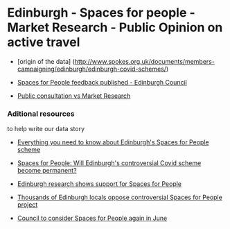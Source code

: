 # Edinburgh - Spaces for people - Market Research - Public Opinion on active travel

* [origin of the data] (http://www.spokes.org.uk/documents/members-campaigning/edinburgh/edinburgh-covid-schemes/)

* [Spaces for People feedback published - Edinburgh Council](https://www.edinburgh.gov.uk/news/article/13218/spaces-for-people-feedback-published)

* [Public consultation vs Market Research](https://www.edinburgh.gov.uk/spaces-people-1/spaces-people-moving-forward-1/2?documentId=13143&categoryId=20299)

### Aditional resources
to help write our data story

* [Everything you need to know about Edinburgh's Spaces for People scheme](https://www.edinburghlive.co.uk/news/edinburgh-news/everything-you-need-know-edinburghs-20839353)

* [Spaces for People: Will Edinburgh's controversial Covid scheme become permanent?](https://www.edinburghnews.scotsman.com/news/politics/council/spaces-for-people-will-edinburghs-controversial-covid-scheme-become-permanent-3258976)

* [Edinburgh research shows support for Spaces for People](https://www.transportxtra.com/publications/local-transport-today/news/69205/edinburgh-research-shows-support-for-spaces-for-people/)

* [Thousands of Edinburgh locals oppose controversial Spaces for People project](https://www.heraldscotland.com/news/19345936.thousands-edinburgh-locals-oppose-controversial-spaces-people-project/)

* [Council to consider Spaces for People again in June](https://theedinburghreporter.co.uk/2021/06/council-to-consider-spaces-for-people-again-in-june/)